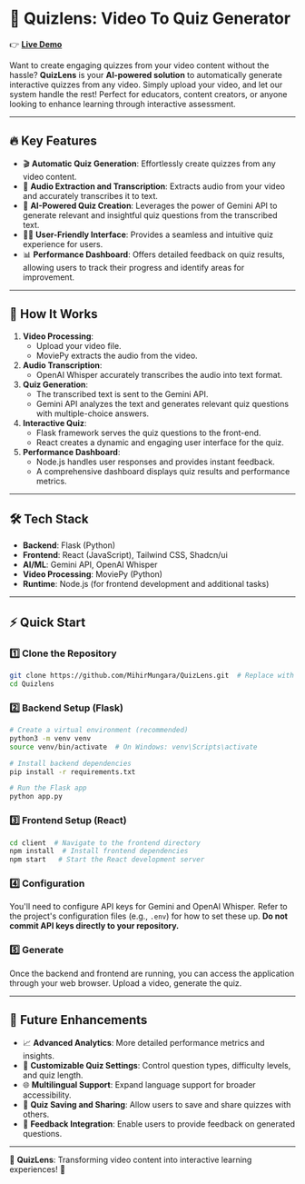 # 🚀 Quizlens: Video To Quiz Generator


👉 **[Live Demo](https://quizlens-2.onrender.com)**

Want to create engaging quizzes from your video content without the hassle? **QuizLens** is your **AI-powered solution** to automatically generate interactive quizzes from any video. Simply upload your video, and let our system handle the rest! Perfect for educators, content creators, or anyone looking to enhance learning through interactive assessment.

---

## 🔥 Key Features

- 🎬 **Automatic Quiz Generation**: Effortlessly create quizzes from any video content.
- 🎤 **Audio Extraction and Transcription**: Extracts audio from your video and accurately transcribes it to text.
- 🧠 **AI-Powered Quiz Creation**: Leverages the power of Gemini API to generate relevant and insightful quiz questions from the transcribed text.
- 👨‍🏫 **User-Friendly Interface**: Provides a seamless and intuitive quiz experience for users.
- 📊 **Performance Dashboard**: Offers detailed feedback on quiz results, allowing users to track their progress and identify areas for improvement.

---

## 🧠 How It Works

1. **Video Processing**:
    - Upload your video file.
    - MoviePy extracts the audio from the video.
2. **Audio Transcription**:
    - OpenAI Whisper accurately transcribes the audio into text format.
3. **Quiz Generation**:
    - The transcribed text is sent to the Gemini API.
    - Gemini API analyzes the text and generates relevant quiz questions with multiple-choice answers.
4. **Interactive Quiz**:
    - Flask framework serves the quiz questions to the front-end.
    - React creates a dynamic and engaging user interface for the quiz.
5. **Performance Dashboard**:
    - Node.js handles user responses and provides instant feedback.
    - A comprehensive dashboard displays quiz results and performance metrics.

---

## 🛠️ Tech Stack

- **Backend**: Flask (Python)
- **Frontend**: React (JavaScript), Tailwind CSS, Shadcn/ui
- **AI/ML**: Gemini API, OpenAI Whisper
- **Video Processing**: MoviePy (Python)
- **Runtime**: Node.js (for frontend development and additional tasks)

---

## ⚡ Quick Start

### 1️⃣ Clone the Repository

```bash
git clone https://github.com/MihirMungara/QuizLens.git  # Replace with your repo URL
cd Quizlens
```

### 2️⃣ Backend Setup (Flask)

```bash
# Create a virtual environment (recommended)
python3 -m venv venv
source venv/bin/activate  # On Windows: venv\Scripts\activate

# Install backend dependencies
pip install -r requirements.txt

# Run the Flask app
python app.py
```

### 3️⃣ Frontend Setup (React)

```bash
cd client  # Navigate to the frontend directory
npm install  # Install frontend dependencies
npm start   # Start the React development server
```

### 4️⃣ Configuration

You'll need to configure API keys for Gemini and OpenAI Whisper. Refer to the project's configuration files (e.g., `.env`) for how to set these up. **Do not commit API keys directly to your repository.**

### 5️⃣ Generate
Once the backend and frontend are running, you can access the application through your web browser. Upload a video, generate the quiz.

---

## 🚀 Future Enhancements

- 📈 **Advanced Analytics**: More detailed performance metrics and insights.
- 🎯 **Customizable Quiz Settings**: Control question types, difficulty levels, and quiz length.
- 🌐 **Multilingual Support**: Expand language support for broader accessibility.
- 💾 **Quiz Saving and Sharing**: Allow users to save and share quizzes with others.
- 🔄 **Feedback Integration**: Enable users to provide feedback on generated questions.

---

🌟 **QuizLens**: Transforming video content into interactive learning experiences! 🚀
